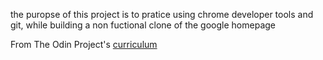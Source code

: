 the puropse of this project is to pratice using chrome developer tools and git, while building a non fuctional clone of the google homepage

From The Odin Project's [curriculum](http://www.theodinproject.com/courses/web-development-101/lessons/html-css)
